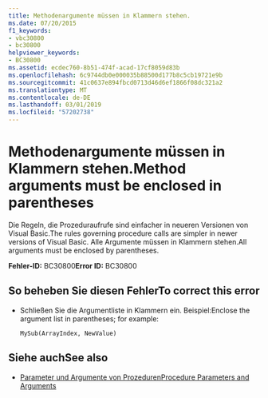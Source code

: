 ```yaml
---
title: Methodenargumente müssen in Klammern stehen.
ms.date: 07/20/2015
f1_keywords:
- vbc30800
- bc30800
helpviewer_keywords:
- BC30800
ms.assetid: ecdec760-8b51-474f-acad-17cf8059d83b
ms.openlocfilehash: 6c9744db0e000035b88500d177b8c5cb19721e9b
ms.sourcegitcommit: 41c0637e894fbcd0713d46d6ef1866f08dc321a2
ms.translationtype: MT
ms.contentlocale: de-DE
ms.lasthandoff: 03/01/2019
ms.locfileid: "57202738"
---
```

# <a name="method-arguments-must-be-enclosed-in-parentheses"></a><span data-ttu-id="5ae3a-102">Methodenargumente müssen in Klammern stehen.</span><span class="sxs-lookup"><span data-stu-id="5ae3a-102">Method arguments must be enclosed in parentheses</span></span>
<span data-ttu-id="5ae3a-103">Die Regeln, die Prozeduraufrufe sind einfacher in neueren Versionen von Visual Basic.</span><span class="sxs-lookup"><span data-stu-id="5ae3a-103">The rules governing procedure calls are simpler in newer versions of Visual Basic.</span></span> <span data-ttu-id="5ae3a-104">Alle Argumente müssen in Klammern stehen.</span><span class="sxs-lookup"><span data-stu-id="5ae3a-104">All arguments must be enclosed by parentheses.</span></span>  
  
 <span data-ttu-id="5ae3a-105">**Fehler-ID:** BC30800</span><span class="sxs-lookup"><span data-stu-id="5ae3a-105">**Error ID:** BC30800</span></span>  
  
## <a name="to-correct-this-error"></a><span data-ttu-id="5ae3a-106">So beheben Sie diesen Fehler</span><span class="sxs-lookup"><span data-stu-id="5ae3a-106">To correct this error</span></span>  
  
-   <span data-ttu-id="5ae3a-107">Schließen Sie die Argumentliste in Klammern ein. Beispiel:</span><span class="sxs-lookup"><span data-stu-id="5ae3a-107">Enclose the argument list in parentheses; for example:</span></span>  
  
    ```  
    MySub(ArrayIndex, NewValue)  
    ```  
  
## <a name="see-also"></a><span data-ttu-id="5ae3a-108">Siehe auch</span><span class="sxs-lookup"><span data-stu-id="5ae3a-108">See also</span></span>

- [<span data-ttu-id="5ae3a-109">Parameter und Argumente von Prozeduren</span><span class="sxs-lookup"><span data-stu-id="5ae3a-109">Procedure Parameters and Arguments</span></span>](../../visual-basic/programming-guide/language-features/procedures/procedure-parameters-and-arguments.md)
